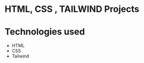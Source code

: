 # HTML, CSS , TAILWIND Projects
<h1>Technologies  used </h1>
<ul>
  <li>HTML</li>
  <li>CSS</li>
  <li>Tailwind</li>
  
</ul>
